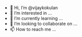 - 👋 Hi, I’m @vijaykokulan
- 👀 I’m interested in ...
- 🌱 I’m currently learning ...
- 💞️ I’m looking to collaborate on ...
- 📫 How to reach me ...

<!---
vijaykokulan/vijaykokulan is a ✨ special ✨ repository because its `README.md` (this file) appears on your GitHub profile.
You can click the Preview link to take a look at your changes.
--->
